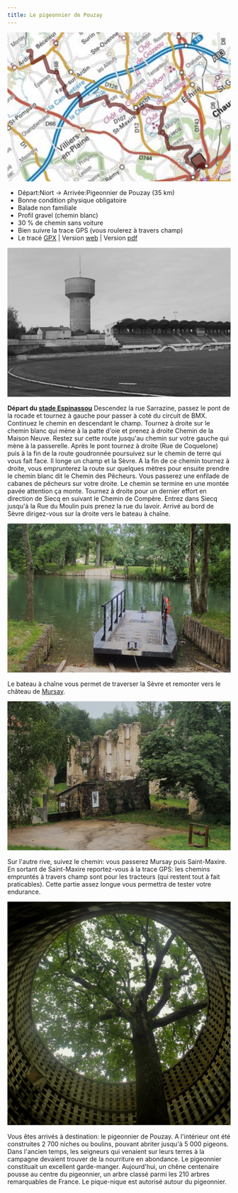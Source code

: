 ```yaml
---
title: Le pigeonnier de Pouzay
---
```


![carte_balade_04](./images/balade_04_carte.png)

- Départ:Niort -> Arrivée:Pigeonnier de Pouzay (35 km)
- Bonne condition physique obligatoire
- Balade non familiale
- Profil gravel (chemin blanc)
- 30 % de chemin sans voiture
- Bien suivre la trace GPS (vous roulerez à travers champ)
- Le tracé [GPX](https://villovelo.github.io/balade_2020/voir_trace.html?trace=./gpx/balade_04.gpx) | Version [web](https://villovelo.github.io/balade_2020/balade_04.html?source=pdf) | Version [pdf](https://villovelo.github.io/balade_2020/balade_04.pdf)

![le stade Espinassou](./images/balade_04_espinassou.png)

**Départ du [stade Espinassou](https://www.vivre-a-niort.com/fr/services-publics/les-equipements/equipements-sportifs/stade/stade-espinassou/index.html)** Descendez la rue Sarrazine, passez le pont de la rocade et tournez à gauche pour passer à coté du circuit de BMX. Continuez le chemin en descendant le champ. Tournez à droite sur le chemin blanc qui mène à la patte d'oie et prenez à droite Chemin de la Maison Neuve.
Restez sur cette route jusqu'au chemin sur votre gauche qui mène à la passerelle. Après le pont tournez à droite (Rue de Coquelone) puis à la fin de la route goudronnée poursuivez sur le chemin de terre qui vous fait face.
Il longe un champ et la Sèvre. A la fin de ce chemin tournez à droite, vous emprunterez la route sur quelques mètres pour ensuite prendre le chemin blanc dit le Chemin des Pêcheurs. Vous passerez une enfilade de cabanes de pêcheurs sur votre droite. Le chemin se termine en une montée pavée attention ça monte.
Tournez à droite pour un dernier effort en direction de Siecq en suivant le Chemin de Compère.
Entrez dans Siecq jusqu'à la Rue du Moulin puis prenez la rue du lavoir. Arrivé au bord de Sèvre dirigez-vous sur la droite vers le bateau à chaîne.

![bateau à chaine](./images/balade_04_bateau-chaine.png)

Le bateau à chaîne vous permet de traverser la Sèvre et remonter vers le château de [Mursay](http://www.lesamisduchateaudemursay.fr/).

![chateau de Mursay](./images/balade_04_chateau.png)

Sur l'autre rive, suivez le chemin: vous passerez Mursay puis Saint-Maxire.
En sortant de Saint-Maxire reportez-vous à la trace GPS: les chemins empruntés à travers champ sont pour les tracteurs (qui restent tout à fait praticables). Cette partie assez longue vous permettra de tester votre endurance.

![pigeonnier de Pouzay](./images/balade_04_pigeonnier.png)

Vous êtes arrivés à destination: le pigeonnier de Pouzay. A l'intérieur ont été construites 2 700 niches ou boulins, pouvant abriter jusqu'à 5 000 pigeons. Dans l'ancien temps, les seigneurs qui venaient sur leurs terres à la campagne devaient trouver de la nourriture en abondance. Le pigeonnier constituait un excellent garde-manger. Aujourd'hui, un chêne centenaire pousse au centre du pigeonnier, un arbre classé parmi les 210 arbres remarquables de France.
Le pique-nique est autorisé autour du pigeonnier.
